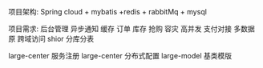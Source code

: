项目架构:
Spring cloud + mybatis +redis + rabbitMq + mysql

项目需求:
后台管理
异步通知
缓存
订单 库存
抢购
容灾
高并发
支付对接
多数据原
跨域访问
shior
分库分表

large-center 服务注册
large-center 分布式配置
large-model  基类模版